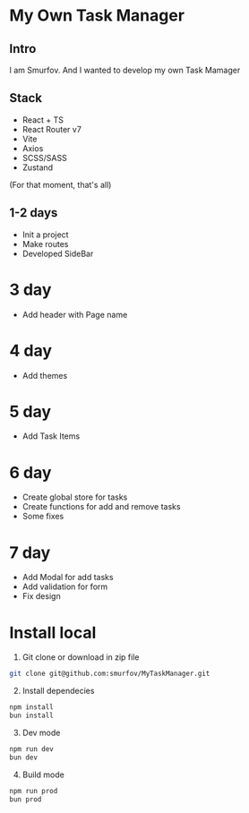 # My Own Task Manager

## Intro

I am Smurfov. And I wanted to develop my own Task Mamager

## Stack

- React + TS
- React Router v7
- Vite
- Axios
- SCSS/SASS
- Zustand

(For that moment, that's all)

## 1-2 days

- Init a project
- Make routes
- Developed SideBar

# 3 day

- Add header with Page name

# 4 day

- Add themes

# 5 day

- Add Task Items

# 6 day

- Create global store for tasks
- Create functions for add and remove tasks
- Some fixes

# 7 day

- Add Modal for add tasks
- Add validation for form
- Fix design

# Install local

1. Git clone or download in zip file

```bash
git clone git@github.com:smurfov/MyTaskManager.git
```

2. Install dependecies

```bash
npm install
bun install
```

3. Dev mode

```bash
npm run dev
bun dev
```

4. Build mode

```bash
npm run prod
bun prod
```
